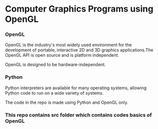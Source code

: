 # Computer Graphics Programs using OpenGL

### OpenGL
OpenGL is the industry's most widely used environment for the development of portable, interactive 2D and 3D graphics applications.The OpenGL API is open source and is platform independent.

OpenGL is designed to be hardware-independent.

### Python
Python interpreters are available for many operating systems, allowing Python code to run on a wide variety of systems.

The code in the repo is made using Python and OpenGL only.

### This repo contains src folder which contains codes basics of OpenGL

